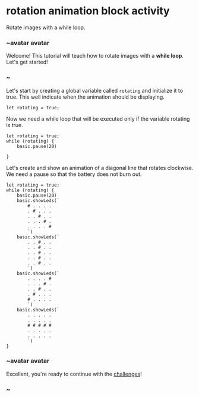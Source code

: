 # rotation animation block activity

Rotate images with a while loop. 

### ~avatar avatar

Welcome! This tutorial will teach how to rotate images with a **while loop**. Let's get started!

### ~

Let's start by creating a global variable called `rotating` and initialize it to true. This well indicate when the animation should be displaying.

```blocks
let rotating = true;
```

Now we need a while loop that will be executed only if the variable rotating is true.

```blocks
let rotating = true;
while (rotating) {
    basic.pause(20)
    
}
```

Let's create and show an animation of a diagonal line that rotates clockwise. We need a pause so that the battery does not burn out.

```blocks
let rotating = true;
while (rotating) {
    basic.pause(20)
    basic.showLeds(`
        # . . . .
        . # . . .
        . . # . .
        . . . # .
        . . . . #
        `)
    basic.showLeds(`
        . . # . .
        . . # . .
        . . # . .
        . . # . .
        . . # . .
        `)
    basic.showLeds(`
        . . . . #
        . . . # .
        . . # . .
        . # . . .
        # . . . .
        `)
    basic.showLeds(`
        . . . . .
        . . . . .
        # # # # #
        . . . . .
        . . . . .
        `)
}
```

### ~avatar avatar

Excellent, you're ready to continue with the [challenges](/microbit/lessons/rotation-animation/challenges)!

### ~

